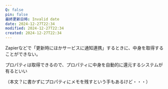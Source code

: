 ```yaml
---
Q: false
pin: false
最終更新日時: Invalid date
date: 2024-12-27T22:34
modified: 2024-12-27T22:34
created: 2024-12-27T22:34
---
```

  

Zapierなどで「更新時にほかサービスに通知連携」するときに、中身を取得することができない。

プロパティは取得できるので、プロパティに中身を自動的に還元するシステムが有るといい

（本文？に書かずにプロパティにメモを残すという手もあるけど・・・）